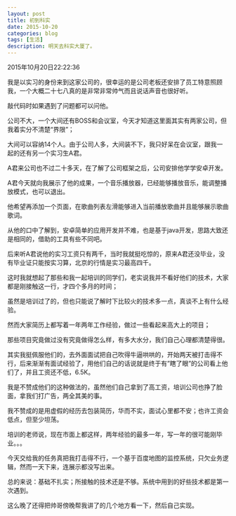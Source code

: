 ```yaml
---
layout: post
title: 初到科实
date: 2015-10-20
categories: blog
tags: [生活]
description: 明天去科实大厦了。
---
```


2015年10月20日22:22:36

我是以实习的身份来到这家公司的，很幸运的是公司老板还安排了员工特意照顾我，一个大概二十七八真的是非常非常帅气而且说话声音也很好听。

敲代码时如果遇到了问题都可以问他。

公司不大，一个大间还有BOSS和会议室，今天才知道这里面其实有两家公司，但我着实分不清楚“界限”；

大间可以容纳14个人。由于公司人多，大间装不下，我只好呆在会议室，跟我一起的还有另一个实习生A君。

A君来公司也不过二十多天，在了解了公司框架之后，公司安排他学学安卓开发。

A君今天就向我展示了他的成果，一个音乐播放器，已经能够播放音乐，能调整播放模式，也可以退出。

他希望再添加一个页面，在歌曲列表左滑能够进入当前播放歌曲并且能够展示歌曲歌词。

从他的口中了解到，安卓简单的应用开发并不难，也是基于java开发，思路大致还是相同的，借助的工具有些不同吧。

后来听A君说他的实习工资只有两千，当时我就挺吃惊的，原来A君还没毕业，没有毕业证只能按实习算，北京的行情是实习最高四千。

这时我就想起了那些和我一起培训的同学们，老实说我并不看好他们的技术，大家都是刚接触这一行，才四个多月的时间；

虽然是培训过了的，但也只能说了解时下比较火的技术多一点，真谈不上有什么经验。

然而大家简历上都写着一年两年工作经验，做过一些看起来高大上的项目；

那些项目究竟做过没有究竟做得怎么样，有多大水分，我们自己心理都清楚得很。

其实我挺佩服他们的，去外面面试把自己吹得牛逼哄哄的，开始两天被打击得不行，后来渐渐有面试经验了，用他们自己的话说就是终于有”瞎了眼”的公司看上他们了，并且工资还不低，6.5K。

我是不赞成他们的这种做法的，虽然他们自己拿到了高工资，培训公司也挣了脸面，拿我们打广告，两全其美的事。

我不赞成的是用虚假的经历去包装简历，华而不实，面试心里都不安；也许工资会低点，但至少坦荡。

培训的老师说，现在市面上都这样，两年经验的最多一年，写一年的很可能刚毕业。。。

今天交给我的任务真把我打击得不行，一个基于百度地图的监控系统，只欠业务逻辑，然而一天下来，连展示都没写出来。

总的来说：基础不扎实；所接触的技术还是不够。系统中用到的好些技术都是第一次遇到。

这么晚了还得把帅哥傍晚帮我讲了的几个地方看一下，然后自己实现。



